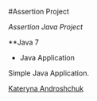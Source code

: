 #Assertion Project

*Assertion Java Project*

**Java 7

* Java Application

Simple Java Application.

[Kateryna Androshchuk](https://github.com/kandroshchuk)
